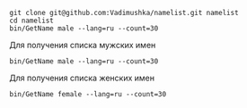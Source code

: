 ```shell
git clone git@github.com:Vadimushka/namelist.git namelist
cd namelist
bin/GetName male --lang=ru --count=30
```

Для получения списка мужских имен 
```shell
bin/GetName male --lang=ru --count=30
```

Для получения списка женских имен
```shell
bin/GetName female --lang=ru --count=30
```